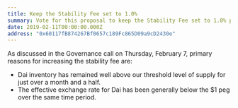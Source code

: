 ```yaml
---
title: Keep the Stability Fee set to 1.0%
summary: Vote for this proposal to keep the Stability Fee set to 1.0% per year
date: 2019-02-11T00:00:00.000Z
address: "0x60117fB874267Bf0657c189Fc865D09a9cD2430e"
---
```

As discussed in the Governance call on Thursday, February 7, primary reasons for increasing the stability fee are:

- Dai inventory has remained well above our threshold level of supply for just over a month and a half.
- The effective exchange rate for Dai has been generally below the $1 peg over the same time period.